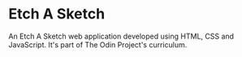 # Etch A Sketch

An Etch A Sketch web application developed using HTML, CSS and JavaScript. It's part of The Odin Project's curriculum.
